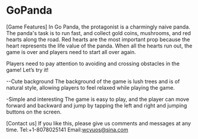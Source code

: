 # GoPanda
[Game Features]
In Go Panda, the protagonist is a charmingly naive panda. The panda's task is to run fast, and collect gold coins, mushrooms, and red hearts along the road. Red hearts are the most important prop because the heart represents the life value of the panda. When all the hearts run out, the game is over and players need to start all over again.

Players need to pay attention to avoiding and crossing obstacles in the game!
Let’s try it!

--Cute background
The background of the game is lush trees and is of natural style, allowing players to feel relaxed while playing the game.

-Simple and interesting
The game is easy to play, and the player can move forward and backward and jump by tapping the left and right and jumping buttons on the screen.

[Contact us]
If you like this, please give us comments and messages at any time.
Tel:+1-8078025141
Email:wcyuos@sina.com
